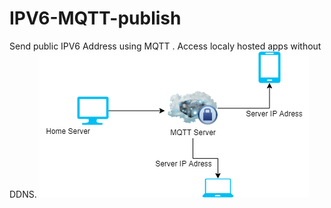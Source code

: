 # IPV6-MQTT-publish
Send public IPV6 Address using MQTT . Access localy hosted apps without DDNS.
![](/IPV6_MQTT.png)
